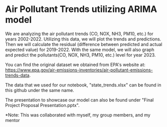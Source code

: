 # Air Pollutant Trends utilizing ARIMA model 
We are analyzing the air pollutant trends (CO, NOX, NH3, PM10, etc.) for years 2002-2022.
Utilizing this data, we will plot the trends and predictions.
Then we will calculate the residual (difference between predicted and actual expected value) for 2019-2022.
With the same model, we will also graph and predict the pollutants(CO, NOX, NH3, PM10, etc.) level for year 2023.

You can find the original dataset we obtained from EPA's website at: https://www.epa.gov/air-emissions-inventories/air-pollutant-emissions-trends-data.


The data that we used for our notebook, "state_trends.xlsx" can be found in this github under the same name.


The presentation to showcase our model can also be found under "Final Project Proposal Presentation.pptx".

*Note: This was collaborated with myself, my group members, and my mentor
